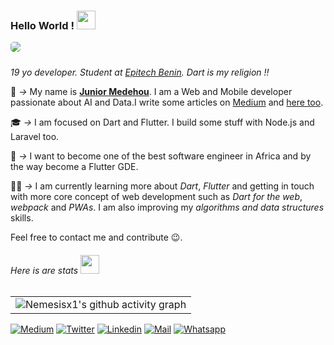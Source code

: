 ### Hello World ! <img height="30" src="https://media0.giphy.com/media/QTlmH8hEoVoi83mdJC/200w.webp?cid=ecf05e475gkndp9379fxllqfhbet5s7wigrkj492lpi0go0s&rid=200w.webp"></img>

<img src="https://media1.tenor.com/images/a253ddf5d2a32f34a9b955b98d369640/tenor.gif?itemid=14536653" style="border-radius: 5px; margin-bottom: 10px">

*19 yo developer. Student at [Epitech Benin](https://epitech.bj). Dart is my religion !!*

:seedling: _->_ My name is [**Junior Medehou**](https://www.juniormedehou.me). I am a Web and Mobile developer passionate about AI and Data.I write some articles on [Medium](https://medium.com/@junior.medehou) and [here too](https://juniormedehou.me/blog).

:mortar_board: _->_  I am focused on Dart and Flutter. I build some stuff with Node.js and Laravel too.

:pushpin: _->_ I want to become one of the best software engineer in Africa and by the way become a Flutter GDE.

:notebook::pencil: _->_ I am currently learning more about *Dart*, *Flutter* and getting in touch with more core concept of web development such as *Dart for the web*, *webpack* and *PWAs*. I am also improving my *algorithms and data structures* skills.

Feel free to contact me and contribute :wink:.

###### *Here is are stats <img src="https://media2.giphy.com/media/TjdjGJc9ti9RIFk0IJ/200w.webp?cid=ecf05e47helmh11la4n0y3pvhuqr8mcovp86sh61nt5rgo87&rid=200w.webp" height="30"></img><div align="center">*
|       |
|  ---        |
| ![Nemesisx1's github activity graph](https://github-readme-stats.vercel.app/api?username=NemesisX1&show_icons=true&include_all_commits=true&theme=react)      |

[![Medium](https://img.shields.io/badge/Medium-000000?&style=for-the-badge&logo=medium&logoColor=white)](https://wa.me/+22966478052)
[![Twitter](https://img.shields.io/badge/twitter-%231DA1F2.svg?&style=for-the-badge&logo=twitter&logoColor=white)](https://www.twitter.com/Junior_Medehou/)
[![Linkedin](https://img.shields.io/badge/linkedin-%230077B5.svg?&style=for-the-badge&logo=linkedin&logoColor=white)](https://www.linkedin.com/in/junior-medehou-55b45b194/)
[![Mail](https://img.shields.io/badge/gmail-D14836?&style=for-the-badge&logo=gmail&logoColor=white)](junior.medehou@gmail.com)
[![Whatsapp](https://img.shields.io/badge/WHATSAPP-25D366?&style=for-the-badge&logo=whatsapp&logoColor=white)](https://wa.me/+22966478052)

</div>
